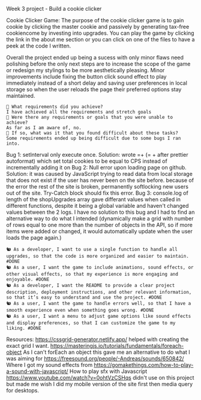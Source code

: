 Week 3 project - Build a cookie clicker

Cookie Clicker Game:
The purpose of the cookie clicker game is to gain cookie by clicking the master cookie and passively by generating tax-free cookiencome by investing into upgrades.
You can play the game by clicking the link in the about me section or you can click on one of the files to have a peek at the code I written.

Overall the project ended up being a sucess with only minor flaws need polishing before the only next steps are to increase the scope of the game or redesign my stylings to be more aesthetically pleasing. Minor improvements include fixing the button click sound effect to play immediately instead of a short delay and saving user preferences in local storage so when the user reloads the page their preferred options stay maintained.

    🎯 What requirements did you achieve?
    I have achieved all the requirements and stretch goals
    🎯 Were there any requirements or goals that you were unable to achieve?
    As far as I am aware of, no.
    🎯 If so, what was it that you found difficult about these tasks?
    Some requirements ended up being difficult due to some bugs I ran into.

Bug 1: setInterval only execute once. Solution: wrote =+ (= + after prettier autoformat) which set total cookies to be equal to CPS instead of incrementally adding it on
Bug 2: Null error upon loading page on github. Solution: it was caused by JavaScript trying to read data from local storage that does not exist if the user has never been on the site before. because of the error the rest of the site is broken, permanently softlocking new users out of the site. Try-Catch block should fix this error.
Bug 3: console.log of length of the shopUpgrades array gave differant values when called in different functions, despite it being a global variable and haven't changed values between the 2 logs. I have no solution to this bug and I had to find an alternative way to do what I intended (dynamically make a grid with number of rows equal to one more than the number of objects in the API, so if more items were added or changed, it would automatically update when the user loads the page again.)

    🐿️ As a developer, I want to use a single function to handle all upgrades, so that the code is more organized and easier to maintain. #DONE
    🐿️ As a user, I want the game to include animations, sound effects, or other visual effects, so that my experience is more engaging and enjoyable. #DONE
    🐿️ As a developer, I want the README to provide a clear project description, deployment instructions, and other relevant information, so that it’s easy to understand and use the project. #DONE
    🐿️ As a user, I want the game to handle errors well, so that I have a smooth experience even when something goes wrong. #DONE
    🐿️ As a user, I want a menu to adjust game options like sound effects and display preferences, so that I can customize the game to my liking. #DONE

Resources:
https://cssgrid-generator.netlify.app/ helped with creating the exact grid I want.
https://masteringjs.io/tutorials/fundamentals/foreach-object As I can't forEach an object this gave me an alternative to do what I was aiming for
https://freesound.org/people/-Andreas/sounds/650842/ Where I got my sound effects from
https://gomakethings.com/how-to-play-a-sound-with-javascript/ How to play sfx with Javascript
https://www.youtube.com/watch?v=0ohtVzCSHqs didn't use on this project but made me wish I did my mobile version of the site first then media query for desktops.
